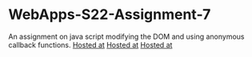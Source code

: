 # WebApps-S22-Assignment-7
An assignment on java script modifying the DOM and using anonymous callback functions.
[Hosted at](https://44-563-web-apps-s22.github.io/webapps-s22-assignment-7-AkankshaReddy12/hunt.html)
[Hosted at](https://44-563-web-apps-s22.github.io/webapps-s22-assignment-7-AkankshaReddy12/reaction.html)
[Hosted at](https://44-563-web-apps-s22.github.io/webapps-s22-assignment-7-AkankshaReddy12/queue.html)